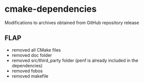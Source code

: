 # cmake-dependencies

Modifications to archives obtained from GitHub repository release

## FLAP
* removed all CMake files
* removed doc folder
* removed src/third_party folder (penf is already included in the dependencies)
* removed fobos 
* removed makefile
